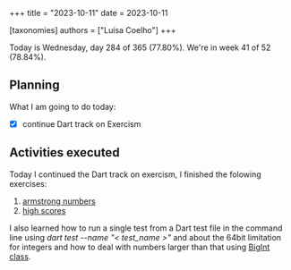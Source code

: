 +++
title = "2023-10-11"
date = 2023-10-11

[taxonomies]
authors = ["Luísa Coelho"]
+++

Today is Wednesday, day 284 of 365 (77.80%). We're in week 41 of 52 (78.84%). 

## Planning

What I am going to do today: 

- [x] continue Dart track on Exercism

## Activities executed

Today I continued the Dart track on exercism, I finished the folowing exercises:
1. [armstrong numbers](https://github.com/LuCCoelho/Exercism-Solutions/tree/main/dart/armstrong-numbers)
2. [high scores](https://github.com/LuCCoelho/Exercism-Solutions/tree/main/dart/high-scores)

I also learned how to run a single test from a Dart test file in the command line using *dart test --name "< test_name >"* and about the 64bit limitation for integers and how to deal with numbers larger than that using [BigInt class](https://api.dart.dev/stable/3.1.3/dart-core/BigInt/BigInt.from.html).